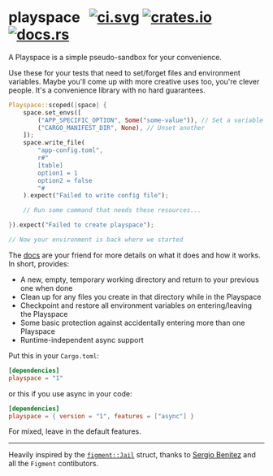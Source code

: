 # playspace &thinsp; [![ci.svg]][ci] [![crates.io]][crate] [![docs.rs]][docs]

[ci.svg]: https://github.com/jmaargh/playspace/workflows/CI/badge.svg
[ci]: https://github.com/jmaargh/playspace/actions
[crates.io]: https://img.shields.io/crates/v/playspace.svg
[crate]: https://crates.io/crates/playspace
[docs.rs]: https://docs.rs/playspace/badge.svg
[docs]: https://docs.rs/playspace

A Playspace is a simple pseudo-sandbox for your convenience.

Use these for your tests that need to set/forget files and environment
variables. Maybe you'll come up with more creative uses too, you're clever
people. It's a convenience library with no hard guarantees.

```rust
Playspace::scoped(|space| {
    space.set_envs([
        ("APP_SPECIFIC_OPTION", Some("some-value")), // Set a variable
        ("CARGO_MANIFEST_DIR", None), // Unset another
    ]);
    space.write_file(
        "app-config.toml",
        r#"
        [table]
        option1 = 1
        option2 = false
        "#
    ).expect("Failed to write config file");

    // Run some command that needs these resources...

}).expect("Failed to create playspace");

// Now your environment is back where we started
```

The [docs][docs] are your friend for more details on what it does and how it works. In short, provides:

 - A new, empty, temporary working directory and return to your previous one when done
 - Clean up for any files you create in that directory while in the Playspace
 - Checkpoint and restore all environment variables on entering/leaving the Playspace
 - Some basic protection against accidentally entering more than one Playspace
 - Runtime-independent async support

Put this in your `Cargo.toml`:

```toml
[dependencies]
playspace = "1"
```

or this if you use async in your code:

```toml
[dependencies]
playspace = { version = "1", features = ["async"] }
```

For mixed, leave in the default features.

---

Heavily inspired by the [`figment::Jail`](https://docs.rs/figment/latest/figment/struct.Jail.html)
struct, thanks to [Sergio Benitez](https://github.com/SergioBenitez/) and all the `Figment` contibutors.
